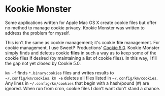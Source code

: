 # Kookie Monster

Some applications written for Apple Mac OS X create cookie files but offer
no method to manage cookie privacy. Kookie Monster was written to address the
problem for myself. 

This isn't the same as cookie management; it's cookie **file** management.
For cookie management, I use SweetP Productions' [Cookie 5.0](https://cookie5app.com/).
Kookie Monster simply finds and deletes cookie **files** in such a way as to
keep some of the cookie files if desired (by maintaining a list of cookie
files). In this way, I fill the gap not yet closed by Cookie 5.0.

`km -f` finds `*.binarycookies` files and writes results to `~/.config/km/cookies`.
`km -e` deletes all files listed in `~/.config/km/cookies`.
Any lines in `~/.config/km/cookies` that begin with a hash/pound (#) are ignored.
When run from cron, cookie files I don't want don't stand a chance.


